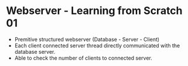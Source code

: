 # Webserver - Learning from Scratch 01

- Premitive structured webserver (Database - Server - Client) 
- Each client connected server thread directly communicated with the database server.
- Able to check the number of clients to connected server. 

